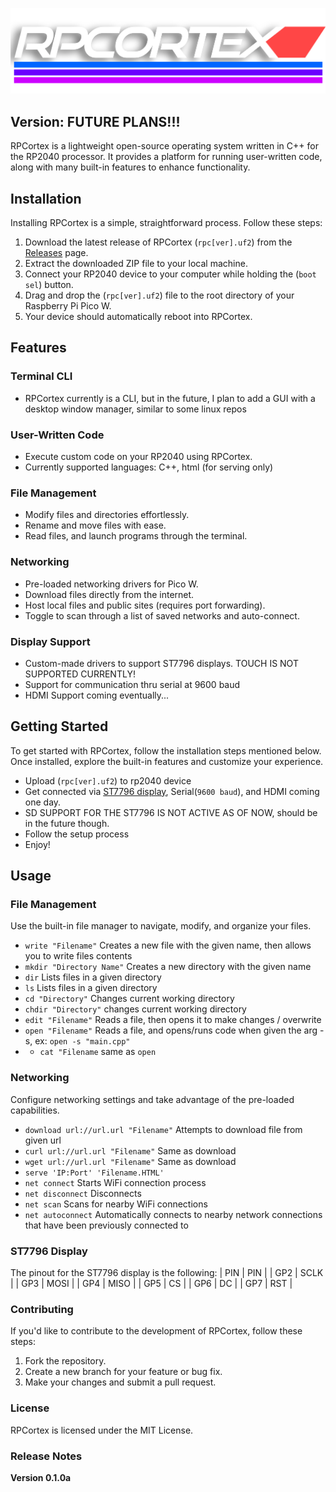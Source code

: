 ![RPCortex](assets/RPCortex.png)

## Version: FUTURE PLANS!!!

RPCortex is a lightweight open-source operating system written in C++ for the RP2040 processor. It provides a platform for running user-written code, along with many built-in features to enhance functionality.

## Installation

Installing RPCortex is a simple, straightforward process. Follow these steps:

1. Download the latest release of RPCortex (`rpc[ver].uf2`) from the [Releases](https://github.com/DaSh1101/RPCortex/releases) page.
2. Extract the downloaded ZIP file to your local machine.
3. Connect your RP2040 device to your computer while holding the (`boot sel`) button.
4. Drag and drop the (`rpc[ver].uf2`) file to the root directory of your Raspberry Pi Pico W.
5. Your device should automatically reboot into RPCortex.

## Features

### Terminal CLI
- RPCortex currently is a CLI, but in the future, I plan to add a GUI with a desktop window manager, similar to some linux repos
 
### User-Written Code
- Execute custom code on your RP2040 using RPCortex.
- Currently supported languages: C++, html (for serving only)
  
### File Management
- Modify files and directories effortlessly.
- Rename and move files with ease.
- Read files, and launch programs through the terminal.
  
### Networking
- Pre-loaded networking drivers for Pico W.
- Download files directly from the internet.
- Host local files and public sites (requires port forwarding).
- Toggle to scan through a list of saved networks and auto-connect.

### Display Support
- Custom-made drivers to support ST7796 displays. TOUCH IS NOT SUPPORTED CURRENTLY!
- Support for communication thru serial at 9600 baud
- HDMI Support coming eventually...

## Getting Started

To get started with RPCortex, follow the installation steps mentioned below. Once installed, explore the built-in features and customize your experience.
- Upload (`rpc[ver].uf2`) to rp2040 device
- Get connected via [ST7796 display]([https://github.com/DaSh1101/RPCortex/?](http://www.lcdwiki.com/3.5inch_IPS_SPI_Module_ST7796)), Serial(`9600 baud`), and HDMI coming one day.
- SD SUPPORT FOR THE ST7796 IS NOT ACTIVE AS OF NOW, should be in the future though.
- Follow the setup process
- Enjoy!

## Usage

### File Management
Use the built-in file manager to navigate, modify, and organize your files.

- `write "Filename"` Creates a new file with the given name, then allows you to write files contents
- `mkdir "Directory Name"` Creates a new directory with the given name
- `dir` Lists files in a given directory
- `ls` Lists files in a given directory
- `cd "Directory"` Changes current working directory
- `chdir "Directory"` changes current working directory
- `edit "Filename"` Reads a file, then opens it to make changes / overwrite
- `open "Filename"` Reads a file, and opens/runs code when given the arg -s, ex: `open -s "main.cpp"`
- - `cat "Filename` same as `open`

### Networking
Configure networking settings and take advantage of the pre-loaded capabilities.

- `download url://url.url "Filename"` Attempts to download file from given url
- `curl url://url.url "Filename"` Same as download
- `wget url://url.url "Filename"` Same as download
- `serve 'IP:Port' 'Filename.HTML'`
- `net connect` Starts WiFi connection process
- `net disconnect` Disconnects
- `net scan` Scans for nearby WiFi connections
- `net autoconnect` Automatically connects to nearby network connections that have been previously connected to

### ST7796 Display
The pinout for the ST7796 display is the following:
| PIN | PIN  |
| GP2 | SCLK |
| GP3 | MOSI |
| GP4 | MISO |
| GP5 | CS   |
| GP6 | DC   |
| GP7 | RST  |

### Contributing
If you'd like to contribute to the development of RPCortex, follow these steps:

1. Fork the repository.
2. Create a new branch for your feature or bug fix.
3. Make your changes and submit a pull request.

### License
RPCortex is licensed under the MIT License.

### Release Notes
**Version 0.1.0a**
